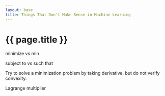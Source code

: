 ```yaml
---
layout: base
title: Things That Don't Make Sense in Machine Learning
---
```

# {{ page.title }}

minimize vs min

subject to vs such that

Try to solve a minimization problem by taking derivative, but do not verify convexity.

Lagrange multiplier
